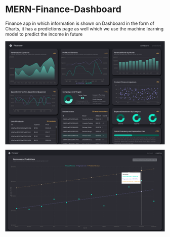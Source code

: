 # MERN-Finance-Dashboard
Finance app in which information is shown on Dashboard in the form of Charts, it has a predictions page as well which we use the machine learning model to predict the income in future


![alt text](https://github.com/shaykhazaan/MERN-Finance-Dashboard/blob/main/server/data/screencapture-localhost-5173-2023-04-13-18_43_46.png?raw=true)

![alt text](https://github.com/shaykhazaan/MERN-Finance-Dashboard/blob/main/server/data/screencapture-localhost-5173-predictions-2023-04-13-18_11_58.png?raw=true)
